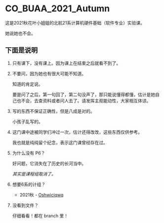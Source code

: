 # CO_BUAA_2021_Autumn

这是2021秋花叶小姐姐的北航21系计算机硬件基础（软件专业）实验课。

她说她也不会。



## 下面是说明

1. 只有课下，没有课上。因为课上在结束之后就看不到了。

2. 不要问，因为她也有很大可能不知道。

   知道的肯定说。

   要是问了之后，第一句回了，第二句没声了，那只能说懂得都懂，估计是她自己也不会，去查资料或者问人去了。请发挥主观能动性，大家相互体谅。

3. 写的东西不保证正确性，但是八成是对的。

   小孩子乱写的。

4. 这门课中途被同学们冲过一次，估计还得改改，这些东西仅供参考。

   我也就是纯纯留个纪念，表示这门课曾经存在过。

5. 为什么没有 P6？

   好问题，它消失在了历史的长河当中。

   *其实是课程组取消了。*

6. 想要6系的计组？

   - 2021秋 - [Oshwiciqwq](https://github.com/Oshwiciqwq/BUAA-CO-2021)
   
6. 没看到文件？

   仔细看看！都在 branch 里！
